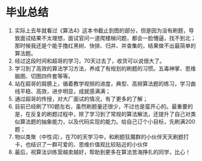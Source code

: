 # 毕业总结
1. 实际上去年就看过《算法4》这本书截止到图的部分，但是因为没有刷题，导致面试结果不太理想，面试官问一道爬楼梯问题，都会一脸懵逼，找不到北；那时候我还是个能手撸红黑树、快排、归并、并查集的，结果做不出最简单的算法题。
2. 经过这段时间和超哥的学习，70天过去了，收货可以说很大了。
3. 学习到了高效的算法学习方法，养成了有规划的刷题的习惯。五毒神掌、思维脑图、切图四件套等等。
4. 站在超哥的肩膀上，循着教学视频的进度，典型、高频算法题的练习，学习曲线平稳、高效，进步明显，成就感满满；
5. 通过超哥的传授，对大厂面试的情况，有了更多的了解；
6. 目前已经刷了110题左右，虽然刷题量还很少，不过也是蛮开心的。最重要的是，在反复的刷题过程中，除了学习到了常规的算法解法，还提升了自己对类似算法题的抽象能力，以及代码实现的能力。给自己订个小目标，先刷满200题；
7. 物以类聚（中性词），在70的天学习中，和刷题狂魔群的小伙伴天天刷题打卡，也结识了一群可爱的、思维价值观比较贴近的小伙伴
8. 最后，祝算法训练营越卖越好，帮助到更多在算法苦海挣扎的同学，比心！